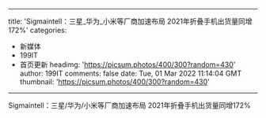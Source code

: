 
---
title: 'Sigmaintell：三星_华为_小米等厂商加速布局 2021年折叠手机出货量同增172%'
categories: 
 - 新媒体
 - 199IT
 - 首页更新
headimg: 'https://picsum.photos/400/300?random=430'
author: 199IT
comments: false
date: Tue, 01 Mar 2022 11:14:04 GMT
thumbnail: 'https://picsum.photos/400/300?random=430'
---

<div>   
Sigmaintell：三星/华为/小米等厂商加速布局 2021年折叠手机出货量同增172%  
</div>
            